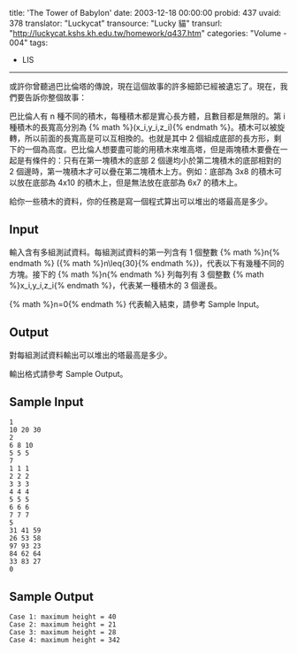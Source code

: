 title: 'The Tower of Babylon'
date: 2003-12-18 00:00:00
probid: 437
uvaid: 378
translator: "Luckycat"
transource: "Lucky 貓"
transurl: "http://luckycat.kshs.kh.edu.tw/homework/q437.htm"
categories: "Volume - 004"
tags:
- LIS
---

或許你曾聽過巴比倫塔的傳說，現在這個故事的許多細節已經被遺忘了。現在，我們要告訴你整個故事：

巴比倫人有 n 種不同的積木，每種積木都是實心長方體，且數目都是無限的。第 i 種積木的長寬高分別為 {% math %}(x_i,y_i,z_i){% endmath %}。積木可以被旋轉，所以前面的長寬高是可以互相換的。也就是其中 2 個組成底部的長方形，剩下的一個為高度。巴比倫人想要盡可能的用積木來堆高塔，但是兩塊積木要疊在一起是有條件的：只有在第一塊積木的底部 2 個邊均小於第二塊積木的底部相對的 2 個邊時，第一塊積木才可以疊在第二塊積木上方。例如：底部為 3x8 的積木可以放在底部為 4x10 的積木上，但是無法放在底部為 6x7 的積木上。

給你一些積木的資料，你的任務是寫一個程式算出可以堆出的塔最高是多少。

## Input ##

輸入含有多組測試資料。每組測試資料的第一列含有 1 個整數 {% math %}n{% endmath %} ({% math %}n\leq{30}{% endmath %})，代表以下有幾種不同的方塊。接下的 {% math %}n{% endmath %} 列每列有 3 個整數 {% math %}x_i,y_i,z_i{% endmath %}，代表某一種積木的 3 個邊長。

{% math %}n=0{% endmath %} 代表輸入結束，請參考 Sample Input。

## Output ##

對每組測試資料輸出可以堆出的塔最高是多少。

輸出格式請參考 Sample Output。

## Sample Input ##

	1
	10 20 30
	2
	6 8 10
	5 5 5
	7
	1 1 1
	2 2 2
	3 3 3
	4 4 4
	5 5 5
	6 6 6
	7 7 7
	5
	31 41 59
	26 53 58
	97 93 23
	84 62 64
	33 83 27
	0

## Sample Output ##

	Case 1: maximum height = 40
	Case 2: maximum height = 21
	Case 3: maximum height = 28
	Case 4: maximum height = 342
